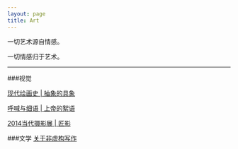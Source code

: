```yaml
---
layout: page
title: Art
---
```


一切艺术源自情感。

一切情感归于艺术。

---

###视觉

[现代绘画史 | 抽象的具象](http://richor.me/2015/06/07/representationalism-in-abstract-art/)

[呼喊与细语 | 上帝的絮语](http://richor.me/2015/05/06/cries-and-whispers/)

[2014当代摄影展 | 匠影](http://richor.me/2014/10/15/delicate-photography/)

###文学
[关于非虚构写作](http://richor.me/2014/07/22/non_fiction/)
